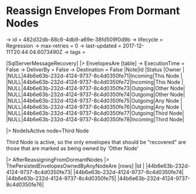 # Reassign Envelopes From Dormant Nodes

-> id = 482d32db-88c6-4db9-a69e-38fd509f0d9b
-> lifecycle = Regression
-> max-retries = 0
-> last-updated = 2017-12-11T20:44:04.6073490Z
-> tags =

[SqlServerMessageRecovery]
|> EnvelopesAre
    [table]
    -> ExecutionTime = False
    -> DeliverBy = False
    -> Destination = False
    |Note|Id                                  |Status  |Owner     |
    |NULL|44b6e63b-232d-4124-9737-8c4d0350fe71|Incoming|This Node |
    |NULL|44b6e63b-232d-4124-9737-8c4d0350fe72|Incoming|This Node |
    |NULL|44b6e63b-232d-4124-9737-8c4d0350fe73|Outgoing|Other Node|
    |NULL|44b6e63b-232d-4124-9737-8c4d0350fe74|Outgoing|Other Node|
    |NULL|44b6e63b-232d-4124-9737-8c4d0350fe75|Outgoing|Any Node  |
    |NULL|44b6e63b-232d-4124-9737-8c4d0350fe76|Outgoing|Any Node  |
    |NULL|44b6e63b-232d-4124-9737-8c4d0350fe77|Outgoing|Third Node|
    |NULL|44b6e63b-232d-4124-9737-8c4d0350fe78|Incoming|Third Node|

|> NodeIsActive node=Third Node

Third Node is active, so the only envelopes that should be "recovered" are those that are marked as being owned by 'Other Node'

|> AfterReassigningFromDormantNodes
|> ThePersistedEnvelopesOwnedByAnyNodeAre
    [rows]
    |Id                                  |
    |44b6e63b-232d-4124-9737-8c4d0350fe73|
    |44b6e63b-232d-4124-9737-8c4d0350fe74|
    |44b6e63b-232d-4124-9737-8c4d0350fe75|
    |44b6e63b-232d-4124-9737-8c4d0350fe76|

~~~
